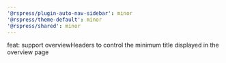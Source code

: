 ```yaml
---
'@rspress/plugin-auto-nav-sidebar': minor
'@rspress/theme-default': minor
'@rspress/shared': minor
---
```


feat: support overviewHeaders to control the minimum title displayed in the overview page
